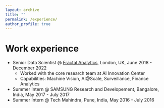 ```yaml
---
layout: archive
title: ""
permalink: /experience/
author_profile: true
---
```


Work experience
======
* Senior Data Scientist @ [Fractal Analytics](https://fractal.ai/), London, UK, June 2018 - December 2022
  * Worked with the core research team at AI Innovation Center
  * Capabilities: Machine Vision, AI@Scale, Surveillance, Finance Analytics
* Summer Intern @ SAMSUNG Research and Developement, Bangalore, India, May 2017 - July 2017
* Summer Intern @ Tech Mahindra, Pune, India, May 2016 - July 2016
 


  

